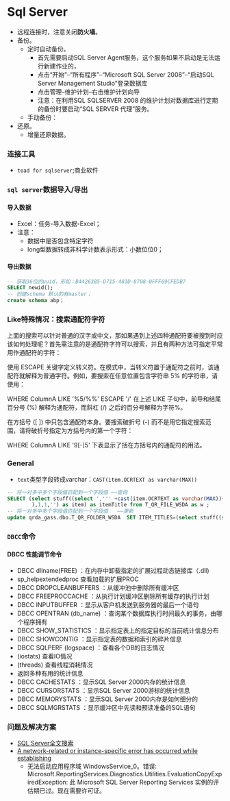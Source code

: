 # Sql Server
- 远程连接时，注意关闭**防火墙**。
- 备份。
    + 定时自动备份。
        * 首先需要启动SQL Server Agent服务，这个服务如果不启动是无法运行新建作业的，
        * 点击“开始”–“所有程序”–“Microsoft SQL Server 2008”–“启动SQL Server Management Studio”登录数据库
        * 点击管理–维护计划–右击维护计划向导
        * 注意：在利用SQL SQLSERVER 2008 的维护计划对数据库进行定期的备份时要启动“SQL SERVER 代理”服务。
    + 手动备份：
- 还原。
    + 增量还原数据。

### 连接工具
- `toad for sqlserver`;商业软件

### `sql server`数据导入/导出
#### 导入数据
- Excel：任务-导入数据-Excel；
- 注意：
    + 数据中是否包含特定字符
    + long型数据转成非科学计数表示形式：小数位位0；

#### 导出数据


```sql
-- 获取36位的uuid，形如：B44263B5-D715-483D-8708-0FFF69CFEDB7
SELECT newid();
-- 创建schema 默认的有master；
create schema abp；
```

### Like特殊情况：搜索通配符字符
上面的搜索可以针对普通的汉字或中文，那如果遇到上述四种通配符要被搜到时应该如何处理呢？首先需注意的是通配符字符可以搜索，并且有两种方法可指定平常用作通配符的字符：

使用 ESCAPE 关键字定义转义符。在模式中，当转义符置于通配符之前时，该通配符就解释为普通字符。例如，要搜索在任意位置包含字符串 5% 的字符串，请使用：

WHERE ColumnA LIKE '%5/%%' ESCAPE '/'
在上述 LIKE 子句中，前导和结尾百分号 (%) 解释为通配符，而斜杠 (/) 之后的百分号解释为字符%。

在方括号 ([ ]) 中只包含通配符本身。要搜索破折号 (-) 而不是用它指定搜索范围，请将破折号指定为方括号内的第一个字符：

WHERE ColumnA LIKE '9[-]5'
下表显示了括在方括号内的通配符的用法。

### General
- `text`类型字段转成varchar：`CAST(item.OCRTEXT as varchar(MAX))`
``` sql
-- 将一对多中多个字段值匹配到一个字段值 ——查询
SELECT (select stuff((select ',''' +cast(item.OCRTEXT as varchar(MAX))+'''' from T_QR_FILE_WSDA_DOC as item where item.OWNER_ID=w.ID group by cast(item.OCRTEXT as varchar(MAX)) for xml  path('')
        ),1,1,'') as item) as itemTitle from T_QR_FILE_WSDA as w ;
-- 将一对多中多个字段值匹配到一个字段值   ——更新
update qrda_gass.dbo.T_QR_FOLDER_WSDA  SET ITEM_TITLES=(select stuff((select ',''' +item.TITLE+'''' from T_QR_FOLDER_ITEM_WSDA as item  where item.OWNER_ID=T_QR_FOLDER_WSDA.ID  group by item.TITLE for xml  path('')),1,1,'') as item);
```

### `DBCC`命令
#### DBCC 性能调节命令
- DBCC dllname(FREE) ：在内存中卸载指定的扩展过程动态链接库（.dll)
- sp_helpextendedproc 查看加载的扩展PROC 
- DBCC DROPCLEANBUFFERS ：从缓冲池中删除所有缓冲区
- DBCC FREEPROCCACHE ：从执行计划缓冲区删除所有缓存的执行计划
- DBCC INPUTBUFFER ：显示从客户机发送到服务器的最后一个语句
- DBCC OPENTRAN (db_name) ：查询某个数据库执行时间最久的事务，由哪个程序拥有
- DBCC SHOW_STATISTICS ：显示指定表上的指定目标的当前统计信息分布
- DBCC SHOWCONTIG ：显示指定表的数据和索引的碎片信息
- DBCC SQLPERF (logspace) ：查看各个DB的日志情况
- (iostats) 查看IO情况
- (threads) 查看线程消耗情况
- 返回多种有用的统计信息 
- DBCC CACHESTATS ：显示SQL Server 2000内存的统计信息
- DBCC CURSORSTATS ：显示SQL Server 2000游标的统计信息
- DBCC MEMORYSTATS ：显示SQL Server 2000内存是如何细分的
- DBCC SQLMGRSTATS ：显示缓冲区中先读和预读准备的SQL语句

### 问题及解决方案
- [SQL Server全文搜索](https://www.cnblogs.com/lyhabc/p/3255960.html)
- [A network-related or instance-specific error has occurred while establishing](https://www.cnblogs.com/lstory/p/7118046.html)
    + 无法启动应用程序域 WindowsService_0。错误: Microsoft.ReportingServices.Diagnostics.Utilities.EvaluationCopyExpiredException: 此 Microsoft SQL Server Reporting Services 实例的评估期已过。现在需要许可证。